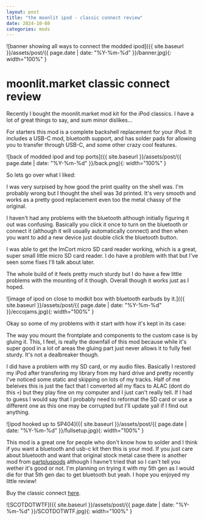 ```yaml
---
layout: post
title: "the moonlit ipod - classic connect review"
date: 2024-10-08
categories: mods
---
```


![banner showing all ways to connect the modded ipod]({{ site.baseurl }}/assets/post/{{ page.date | date: "%Y-%m-%d" }}/banner.jpg){: width="100%" } 

# moonlit.market classic connect review

Recently I bought the moonlit.market mod kit for the iPod classics. I have a lot of great things to say, and sum minor dislikes...

For starters this mod is a complete backshell replacement for your iPod. It includes a USB-C mod, bluetooth support, and has solder pads for allowing you to transfer through USB-C, and some other crazy cool features.

![back of modded ipod and top ports]({{ site.baseurl }}/assets/post/{{ page.date | date: "%Y-%m-%d" }}/back.png){: width="100%" } 

So lets go over what I liked:

I was very surpised by how good the print quality on the shell was. I'm probably wrong but I thought the shell was 3d printed. It's very smooth and works as a pretty good replacement even too the metal chassy of the original.

I haven't had any problems with the bluetooth although initially figuring it out was confusing. Basically you click it once to turn on the bluetooth or connect it (although it will usually automatically connect) and then when you want to add a new device just double click the bluetooth button. 

I was able to get the ImCort micro SD card reader working, which is a great, super small little micro SD card reader. I do have a problem with that but I've seen some fixes I'll talk about later.

The whole build of it feels pretty much sturdy but I do have a few little problems with the mounting of it though. Overall though it works just as I hoped.

![image of ipod on close to modkit box with bluetooth earbuds by it.]({{ site.baseurl }}/assets/post/{{ page.date | date: "%Y-%m-%d" }}/eccojams.jpg){: width="100%" } 

Okay so some of my problems with it start with how it's kept in its case:

The way you mount the frontplate and components to the custom case is by gluing it. This, I feel, is really the downfall of this mod because while it's super good in a lot of areas the gluing part just never allows it to fully feel sturdy. It's not a dealbreaker though.

I did have a problem with my SD card, or my audio files. Basically I restored my iPod after transfering my library from my hard drive and pretty recently I've noticed some static and skipping on lots of my tracks. Half of me beleives this is just the fact that I converted all my flacs to ALAC (dont do this 💀) but they play fine on my computer and I just can't really tell. If I had to guess I would say that I probably need to reformat the SD card or use a different one as this one may be corrupted but I'll update yall if I find out anything.

![ipod hooked up to SP404]({{ site.baseurl }}/assets/post/{{ page.date | date: "%Y-%m-%d" }}/fullsetup.jpg){: width="100%" } 

This mod is a great one for people who don't know how to solder and I think if you want a bluetooth and usb-c kit then this is your mod. If you just care about bluetooth and want that original stock metal case there is another mod from [partpluspods](https://partspluspods.com.au/product/bluetooth-upgrade-kit-for-apple-ipod-classic-5th-gen/) although I havne't tried that so I can't tell you wether it's good or not. I'm planning on trying it with my 5th gen as I would die for that 5th gen dac to get bluetooth but yeah. I hope you enjoyed my little review!

Buy the classic connect [here](https://moonlit.market/products/classic-connect).


![SCOTDOTWTF]({{ site.baseurl }}/assets/post/{{ page.date | date: "%Y-%m-%d" }}/SCOTDOTWTF.jpg){: width="100%" } 
